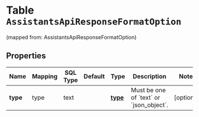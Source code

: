 
# Table `AssistantsApiResponseFormatOption`
(mapped from: AssistantsApiResponseFormatOption)

## Properties
Name | Mapping | SQL Type | Default | Type | Description | Notes
---- | ------- | -------- | ------- | ---- | ----------- | -----
**type** | type | text |  | [**type**](#Type) | Must be one of &#x60;text&#x60; or &#x60;json_object&#x60;. |  [optional]




